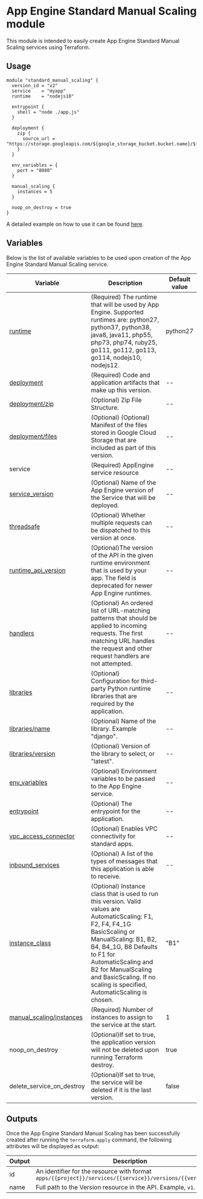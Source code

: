 # App Engine Standard Manual Scaling module

This module is intended to easily create App Engine Standard Manual Scaling services using Terraform.

## Usage

```
module "standard_manual_scaling" {
  version_id = "v2"
  service    = "myapp"
  runtime    = "nodejs10"

  entrypoint {
    shell = "node ./app.js"
  }

  deployment {
    zip {
      source_url = "https://storage.googleapis.com/${google_storage_bucket.bucket.name}/${google_storage_bucket_object.object.name}"
    }
  }

  env_variables = {
    port = "8080"
  }

  manual_scaling {
    instances = 5
  }

  noop_on_destroy = true
}
```

A detailed example on how to use it can be found [here](../examples/).

## Variables

Below is the list of available variables to be used upon creation of the App Engine Standard Manual Scaling service.

| Variable | Description | Default value|
| --- | --- | -- |
| [runtime](https://cloud.google.com/appengine/docs/admin-api/reference/rest/v1/apps.services.versions#Version.FIELDS.runtime) | (Required) The runtime that will be used by App Engine. Supported runtimes are: python27, python37, python38, java8, java11, php55, php73, php74, ruby25, go111, go112, go113, go114, nodejs10, nodejs12. | python27 |
| [deployment](https://cloud.google.com/appengine/docs/admin-api/reference/rest/v1/apps.services.versions#deployment) | (Required) Code and application artifacts that make up this version. | -- |
| [deployment/zip](https://cloud.google.com/appengine/docs/admin-api/reference/rest/v1/apps.services.versions#zipinfo) | (Optional) Zip File Structure. | -- |
| [deployment/files](https://cloud.google.com/appengine/docs/admin-api/reference/rest/v1/apps.services.versions#Deployment.FIELDS.files) | (Optional) (Optional) Manifest of the files stored in Google Cloud Storage that are included as part of this version. | -- |
| service | (Required) AppEngine service resource | -- |
| [service_version](https://cloud.google.com/appengine/docs/admin-api/reference/rest/v1/apps.services.versions#Version.FIELDS.id) | (Optional) Name of the App Engine version of the Service that will be deployed. | -- |
| [threadsafe](https://cloud.google.com/appengine/docs/admin-api/reference/rest/v1/apps.services.versions#Version.FIELDS.threadsafe) | (Optional) Whether multiple requests can be dispatched to this version at once. | -- |
| [runtime_api_version](https://cloud.google.com/appengine/docs/admin-api/reference/rest/v1/apps.services.versions#Version.FIELDS.runtime_api_version) | (Optional)The version of the API in the given runtime environment that is used by your app. The field is deprecated for newer App Engine runtimes. | -- |
| [handlers](https://cloud.google.com/appengine/docs/admin-api/reference/rest/v1/apps.services.versions#urlmap) | (Optional) An ordered list of URL-matching patterns that should be applied to incoming requests. The first matching URL handles the request and other request handlers are not attempted. | -- |
| [libraries](https://cloud.google.com/appengine/docs/admin-api/reference/rest/v1/apps.services.versions#library) | (Optional) Configuration for third-party Python runtime libraries that are required by the application. | -- |
| [libraries/name](https://cloud.google.com/appengine/docs/admin-api/reference/rest/v1/apps.services.versions#Library.FIELDS.name) | (Optional) Name of the library. Example "django". | -- |
| [libraries/version](https://cloud.google.com/appengine/docs/admin-api/reference/rest/v1/apps.services.versions#Library.FIELDS.version) | (Optional) Version of the library to select, or "latest". | -- |
| [env_variables](https://cloud.google.com/appengine/docs/admin-api/reference/rest/v1/apps.services.versions#Version.FIELDS.env_variables) | (Optional) Environment variables to be passed to the App Engine service. | -- |
| [entrypoint](https://cloud.google.com/appengine/docs/admin-api/reference/rest/v1/apps.services.versions#entrypoint) | (Optional) The entrypoint for the application. | -- |
| [vpc_access_connector](https://cloud.google.com/appengine/docs/admin-api/reference/rest/v1/apps.services.versions#vpcaccessconnector) | (Optional) Enables VPC connectivity for standard apps. | -- |
| [inbound_services](https://cloud.google.com/appengine/docs/admin-api/reference/rest/v1/apps.services.versions#inboundservicetype) | (Optional) A list of the types of messages that this application is able to receive. | -- |
| [instance_class](https://cloud.google.com/appengine/docs/admin-api/reference/rest/v1/apps.services.versions#Version.FIELDS.instance_class) | (Optional) Instance class that is used to run this version. Valid values are AutomaticScaling: F1, F2, F4, F4_1G BasicScaling or ManualScaling: B1, B2, B4, B4_1G, B8 Defaults to F1 for AutomaticScaling and B2 for ManualScaling and BasicScaling. If no scaling is specified, AutomaticScaling is chosen. | "B1" |
| [manual_scaling/instances](https://cloud.google.com/appengine/docs/admin-api/reference/rest/v1/apps.services.versions#manualscaling) | (Required) Number of instances to assign to the service at the start. | 1 |
| noop_on_destroy | (Optional)If set to true, the application version will not be deleted upon running Terraform destroy. | true |
| delete_service_on_destroy | (Optional)If set to true, the service will be deleted if it is the last version. | false |

## Outputs

Once the App Engine Standard Manual Scaling has been successfully created after running the `terraform.apply` command, the following attributes will be displayed as output:

| Output | Description |
| --- | --- |
| id | An identifier for the resource with format `apps/{{project}}/services/{{service}}/versions/{{version_id}}` |
| name | Full path to the Version resource in the API. Example, `v1`. |
